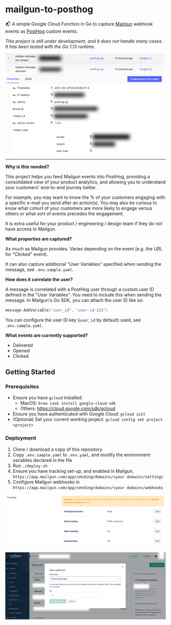 # mailgun-to-posthog

📬 A simple Google Cloud Function in Go to capture [Mailgun](https://mailgun.com/) webhook events as [PostHog](https://posthog.com/) custom events.

_This project is still under development, and it does not handle many cases. It has been tested with the Go 1.13 runtime._

![Event in PostHog](screenshot.png "Event in PostHog")

---

**Why is this needed?**

This project helps you feed Mailgun events into PostHog, providing a consolidated view of your product analytics, and allowing you to understand your customers' end-to-end journey better.

For example, you may want to know the % of your customers engaging with a specific e-mail you send after an action(s). You may also be curious to know what cohort of your customers are more likely to engage versus others or what sort of events precedes the engagement.

It is extra useful for your product / engineering / design team if they do not have access to Mailgun.

**What properties are captured?**

As much as Mailgun provides. Varies depending on the event (e.g. the URL for "Clicked" event).

It can also capture additional "User Variables" specified when sending the message, see `.env.sample.yaml`.

**How does it correlate the user?**

A message is correlated with a PostHog user through a custom user ID defined in the "User Variables". You need to include this when sending the message. In Mailgun's Go SDK, you can attach the user ID like so:

```go
message.AddVariable("user_id", "user-id-123")
```

You can configure the user ID key (`user_id` by default) used, see `.env.sample.yaml`.

**What events are currently supported?**

- Delivered
- Opened
- Clicked


## Getting Started

### Prerequisites

- Ensure you have `gcloud` installed:
    - MacOS: `brew cask install google-cloud-sdk`
    - Others: https://cloud.google.com/sdk/gcloud
- Ensure you have authenticated with Google Cloud: `gcloud init`
- (Optional) Set your current working project: `gcloud config set project <project>`

### Deployment

1. Clone / download a copy of this repository
2. Copy `.env.sample.yaml` to `.env.yaml`, and modify the environment variables declared in the file
3. Run `./deploy.sh`
4. Ensure you have tracking set-up, and enabled in Mailgun, `https://app.mailgun.com/app/sending/domains/<your domain>/settings`
5. Configure Mailgun webhooks in `https://app.mailgun.com/app/sending/domains/<your domain>/webhooks`

![Mailgun Tracking Settings](installation_1.png "Mailgun Tracking Settings")

![Mailgun New Webhook Page](installation_2.png "Mailgun New Webhook Page")
